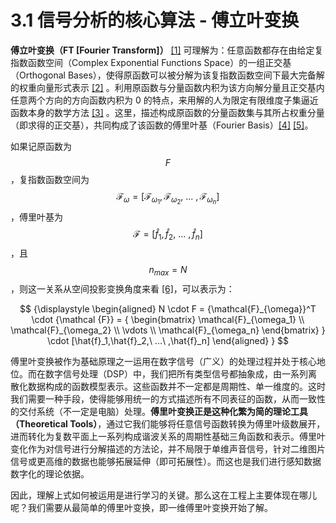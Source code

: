 
# 3.1 信号分析的核心算法 - 傅立叶变换

**傅立叶变换（FT [Fourier Transform]）** [\[1\]][ref] 可理解为：任意函数都存在由给定复指数函数空间（Complex Exponential Functions Space）的一组正交基（Orthogonal Bases），使得原函数可以被分解为该复指数函数空间下最大完备解的权重向量形式表示 [\[2\]][ref] 。利用原函数与分量函数内积为该方向解分量且正交基内任意两个方向的方向函数内积为 0 的特点，来用解的人为限定有限维度子集逼近函数本身的数学方法 [\[3\]][ref] 。这里，描述构成原函数的分量函数集与其所占权重分量（即求得的正交基），共同构成了该函数的傅里叶基（Fourier Basis）[\[4\]][ref] [\[5\]][ref]。

如果记原函数为 $$F$$，复指数函数空间为 $${\mathcal {F}}_{\omega} = [{\mathcal {F}}_{\omega_1},{\mathcal {F}}_{\omega_2},\ ...\ ,{\mathcal {F}}_{\omega_{n}}]$$，傅里叶基为 $${\mathcal {F}} = [\hat{f}_1,\hat{f}_2,\ ...\ ,\hat{f}_n]$$，且 $$n_{max} = N$$，则这一关系从空间投影变换角度来看 [\[6\]][ref]，可以表示为：

$$
{\displaystyle 
 \begin{aligned}
   N \cdot F = {\mathcal{F}_{\omega}}^T \cdot {\mathcal {F}}   = 
   {
      \begin{bmatrix} 
         \mathcal{F}_{\omega_1}    \\
         \mathcal{F}_{\omega_2}    \\
         \vdots  \\
         \mathcal{F}_{\omega_n}
      \end{bmatrix}
   } \cdot [\hat{f}_1,\hat{f}_2,\ ...\ ,\hat{f}_n]
 \end{aligned}
}
$$

傅里叶变换被作为基础原理之一运用在数字信号（广义）的处理过程并处于核心地位。而在数字信号处理（DSP）中，我们把所有类型信号都抽象成，由一系列离散化数据构成的函数模型表示。这些函数并不一定都是周期性、单一维度的。这时我们需要一种手段，使得能够用统一的方式描述所有不同表征的函数，从而一致性的交付系统（不一定是电脑）处理。**傅里叶变换正是这种化繁为简的理论工具（Theoretical Tools）**，通过它我们能够将任意信号函数转换为傅里叶级数展开，进而转化为复数平面上一系列构成谐波关系的周期性基础三角函数和表示。傅里叶变化作为对信号进行分解描述的方法论，并不局限于单维声音信号，针对二维图片信号或更高维的数据也能够拓展延伸（即可拓展性）。而这也是我们进行感知数据数字化的理论依据。

因此，理解上式如何被运用是进行学习的关键。那么这在工程上主要体现在哪儿呢？我们需要从最简单的傅里叶变换，即一维傅里叶变换开始了解。


[ref]: References_3.md